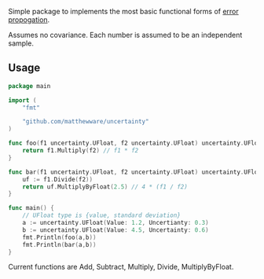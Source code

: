 Simple package to implements the most basic functional forms of
[error propogation](https://en.wikipedia.org/wiki/Propagation_of_uncertainty).

Assumes no covariance. Each number is assumed to be an independent sample.

## Usage
```go
package main

import (
    "fmt"

    "github.com/matthewware/uncertainty"
)

func foo(f1 uncertainty.UFloat, f2 uncertainty.UFloat) uncertainty.UFloat{
    return f1.Multiply(f2) // f1 * f2
}

func bar(f1 uncertainty.UFloat, f2 uncertainty.UFloat) uncertainty.UFloat{
    uf := f1.Divide(f2))
    return uf.MultiplyByFloat(2.5) // 4 * (f1 / f2)
}

func main() {
    // UFloat type is {value, standard deviation}
    a := uncertainty.UFloat(Value: 1.2, Uncertianty: 0.3)
    b := uncertainty.UFloat(Value: 4.5, Uncertainty: 0.6)
    fmt.Println(foo(a,b))
    fmt.Println(bar(a,b))
}
```

Current functions are Add, Subtract, Multiply, Divide, MultiplyByFloat.

